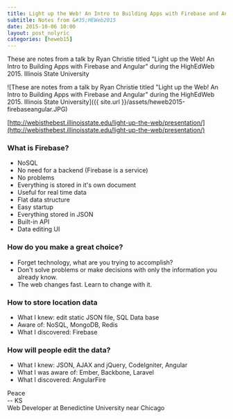 ```yaml
---
title: Light up the Web! An Intro to Building Apps with Firebase and Angular
subtitle: Notes from &#35;HEWeb2015
date: 2015-10-06 10:00
layout: post_nolyric
categories: [heweb15]
---
```


These are notes from a talk by Ryan Christie titled "Light up the Web! An Intro to Building Apps with Firebase and Angular" during the HighEdWeb 2015. Illinois State University

![These are notes from a talk by Ryan Christie titled "Light up the Web! An Intro to Building Apps with Firebase and Angular" during the HighEdWeb 2015. Illinois State University]({{ site.url }}/assets/heweb2015-firebaseangular.JPG)

[http://webisthebest.illinoisstate.edu/light-up-the-web/presentation/](http://webisthebest.illinoisstate.edu/light-up-the-web/presentation/)

### What is Firebase?
* NoSQL
* No need for a backend (Firebase is a service)
* No problems
* Everything is stored in it's own document
* Useful for real time data
* Flat data structure
* Easy startup
* Everything stored in JSON
* Built-in API
* Data editing UI

### How do you make a great choice?
* Forget technology, what are you trying to accomplish?
* Don't solve problems or make decisions with only the information you already know.
* The web changes fast. Learn to change with it.

### How to store location data
* What I knew: edit static JSON file, SQL Data base
* Aware of: NoSQL, MongoDB, Redis
* What I discovered: Firebase

### How will people edit the data?
* What I knew: JSON, AJAX and jQuery, CodeIgniter, Angular
* What I was aware of: Ember, Backbone, Laravel
* What I discovered: AngularFire



Peace<br>-- KS<br>Web Developer at Benedictine University near Chicago
